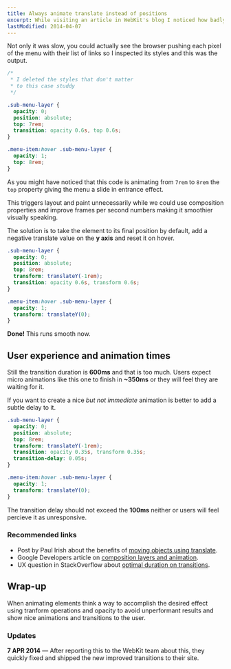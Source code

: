 ```yaml
---
title: Always animate translate instead of positions
excerpt: While visiting an article in WebKit's blog I noticed how badly an animation in a nested menu performed and decided to fix it.
lastModified: 2014-04-07
---
```


Not only it was slow, you could actually see the browser pushing each pixel of the menu with their list of links so I inspected its styles and this was the output.

```css
/*
 * I deleted the styles that don't matter
 * to this case studdy
 */

.sub-menu-layer {
  opacity: 0;
  position: absolute;
  top: 7rem;
  transition: opacity 0.6s, top 0.6s;
}

.menu-item:hover .sub-menu-layer {
  opacity: 1;
  top: 8rem;
}
```

As you might have noticed that this code is animating from `7rem` to `8rem` the `top` property giving the menu a slide in entrance effect.

This triggers layout and paint unnecessarily while we could use composition properties and improve frames per second numbers making it smoothier visually speaking.

The solution is to take the element to its final position by default, add a negative translate value on the **y axis** and reset it on hover.

```css
.sub-menu-layer {
  opacity: 0;
  position: absolute;
  top: 8rem;
  transform: translateY(-1rem);
  transition: opacity 0.6s, transform 0.6s;
}

.menu-item:hover .sub-menu-layer {
  opacity: 1;
  transform: translateY(0);
}
```

**Done!** This runs smooth now.

## User experience and animation times

Still the transition duration is **600ms** and that is too much. Users expect micro animations like this one to finish in **~350ms** or they will feel they are waiting for it.

If you want to create a nice _but not immediate_ animation is better to add a subtle delay to it.

```css
.sub-menu-layer {
  opacity: 0;
  position: absolute;
  top: 8rem;
  transform: translateY(-1rem);
  transition: opacity 0.35s, transform 0.35s;
  transition-delay: 0.05s;
}

.menu-item:hover .sub-menu-layer {
  opacity: 1;
  transform: translateY(0);
}
```

The transition delay should not exceed the **100ms** neither or users will feel percieve it as unresponsive.

### Recommended links

- Post by Paul Irish about the benefits of [moving objects using translate][1].
- Google Developers article on [composition layers and animation][2].
- UX question in StackOverflow about [optimal duration on transitions][3].

## Wrap-up

When animating elements think a way to accomplish the desired effect using tranform operations and opacity to avoid unperformant results and show nice animations and transitions to the user.

### Updates

**7 APR 2014** &mdash; After reporting this to the WebKit team about this, they quickly fixed and shipped the new improved transitions to their site.

[1]: http://www.paulirish.com/2012/why-moving-elements-with-translate-is-better-than-posabs-topleft/
[2]: https://developers.google.com/web/fundamentals/performance/rendering/stick-to-compositor-only-properties-and-manage-layer-count?hl=en
[3]: http://ux.stackexchange.com/questions/66604/optimal-duration-for-animating-transitions
